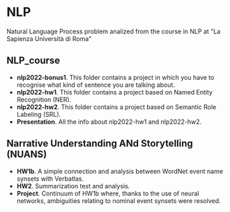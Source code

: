 # NLP
Natural Language Process problem analized from the course in NLP at "La Sapienza Università di Roma"

## NLP_course
* **nlp2022-bonus1**. This folder contains a project in which you have to recognise what kind of sentence you are talking about.
* **nlp2022-hw1**. This folder contains a project based on Named Entity Recognition (NER).
* **nlp2022-hw2**. This folder contains a project based on Semantic Role Labeling (SRL).
* **Presentation**. All the info about nlp2022-hw1 and nlp2022-hw2.

## Narrative Understanding ANd Storytelling (NUANS)
* **HW1b**. A simple connection and analysis between WordNet event name synsets with Verbatlas.
* **HW2**. Summarization test and analysis.
* **Project**. Continuum of HW1b where, thanks to the use of neural networks, ambiguities relating to nominal event synsets were resolved.
